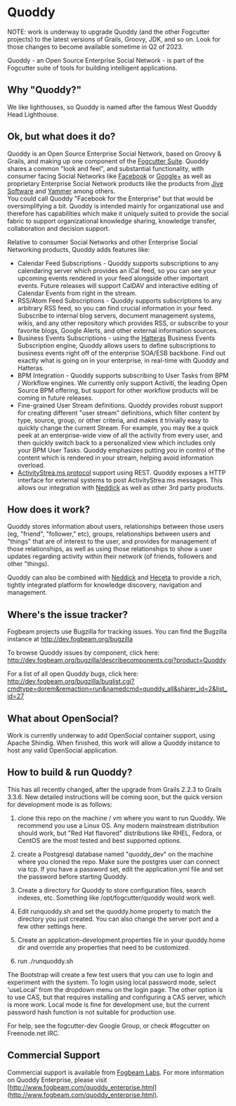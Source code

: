 Quoddy
========

NOTE: work is underway to upgrade Quoddy (and the other Fogcutter projects) to the latest versions of Grails, Groovy, JDK, and so
on. Look for those changes to become available sometime in Q2 of 2023.



Quoddy - an Open Source Enterprise Social Network - is part of the Fogcutter suite of tools for building intelligent applications.

Why "Quoddy?"
----------------

We like lighthouses, so Quoddy is named after the famous West Quoddy Head Lighthouse.

Ok, but what does it do?
--------------------------

Quoddy is an Open Source Enterprise Social Network, based on Groovy & Grails, and making up one component of 
the [Fogcutter Suite](http://code.google.com/p/fogcutter).   Quoddy shares a common "look and feel", and 
substantial functionality, with consumer facing Social Networks like [Facebook](http://www.facebook.com) or 
[Google+](http://plus.google.com) as well as proprietary Enterprise Social Network products like the products 
from [Jive Software](http://www.jivesoftware.com) and [Yammer](http://www.yammer.com) among others.   
You could call Quoddy "Facebook for the Enterprise" but that would be oversimplifying a bit.  Quoddy is intended 
mainly for organizational use and therefore has capabilities which make it uniquely suited to provide the social 
fabric to support organizational knowledge sharing, knowledge transfer, collaboration and decision support.

Relative to consumer Social Networks and other Enterprise Social Networking products, Quoddy adds features like:

* Calendar Feed Subscriptions - Quoddy supports subscriptions to any calendaring server which provides an iCal feed, so you can see your  upcoming events rendered in your feed alongside other important events.  Future releases will support CalDAV and interactive editing of Calendar Events from right in the stream.
* RSS/Atom Feed Subscriptions - Quoddy supports subscriptions to any arbitrary RSS feed, so you can find crucial information in your feed.  Subscribe to internal blog servers, document management systems, wikis, and any other repository which provides RSS, or subscribe to your favorite blogs, Google Alerts, and other external information sources.
* Business Events Subscriptions - using the [Hatteras](https://github.com/fogbeam/Hatteras) Business Events Subscription engine, Quoddy allows users to define subscriptions to business events right off of the enterprise SOA/ESB backbone.  Find out exactly what is going on in your enterprise, in real-time with Quoddy and Hatteras.
* BPM Integration - Quoddy supports subscribing to User Tasks from BPM / Workflow engines.  We currently only support Activiti, the leading Open Source BPM offering, but support for other workflow products will be coming in future releases.
* Fine-grained User Stream definitions.  Quoddy provides robust support for creating different "user stream" definitions, which filter content by type, source, group, or other criteria, and makes it trivially easy to quickly change the current Stream.  For example, you may tke a quick peek at an enterprise-wide view of all the activity from every user, and then quickly switch back to a personalized view which includes only your BPM User Tasks.  Quoddy emphasizes putting *you* in control of the content which is rendered in your stream, helping avoid information overload.
* [ActivityStrea.ms protocol](http://activitystrea.ms) support using REST.  Quoddy exposes a HTTP interface for external systems to post ActivityStrea.ms messages.  This allows our integration with [Neddick](http://code.google.com/p/neddick/) as well as other 3rd party products.


How does it work?
--------------------

Quoddy stores information about users, relationships between those users (eg, "friend", "follower," etc), groups,
relationships between users and "things" that are of interest to the user, and provides for management of those
relationships, as well as using those relationships to show a user updates regarding activity within their
network (of friends, followers and other "things).

Quoddy can also be combined with [Neddick](https://github.com/fogbeam/Neddick) and [Heceta](https://github.com/fogbeam/Heceta)
to provide a rich, tightly integrated platform for knowledge discovery, navigation and management.

Where's the issue tracker?
--------------------

Fogbeam projects use Bugzilla for tracking issues.  You can find the Bugzilla instance at http://dev.fogbeam.org/bugzilla

To browse Quoddy issues by component, click here:  http://dev.fogbeam.org/bugzilla/describecomponents.cgi?product=Quoddy

For a list of all open Quoddy bugs, click here:  http://dev.fogbeam.org/bugzilla/buglist.cgi?cmdtype=dorem&remaction=run&namedcmd=quoddy_all&sharer_id=2&list_id=27


What about OpenSocial?
--------------------------

Work is currently underway to add OpenSocial container support, using Apache Shindig.  When finished, this work
will allow a Quoddy instance to host any valid OpenSocial application.

How to build & run Quoddy?
----------------------------

This has all recently changed, after the upgrade from Grails 2.2.3 to Grails 3.3.6.  New detailed instructions will be coming
soon, but the quick version for development mode is as follows:

1. clone this repo on the machine / vm where you want to run Quoddy. We recommend you use a Linux OS.  Any modern mainstream distribution should work, but "Red Hat flavored" distributions like RHEL, Fedora, or CentOS are the most tested and best supported options. 

2. create a Postgresql database named "quoddy_dev" on the machine where you cloned the repo. Make sure the postgres user can
connect via tcp. If you have a password set, edit the application.yml file and set the password before starting Quoddy.

3. Create a directory for Quoddy to store configuration files, search indexes, etc.  Something like /opt/fogcutter/quoddy would work well.

4. Edit runquoddy.sh and set the quoddy.home property to match the directory you just created. You can also change the server port and a few other settings here.

5. Create an application-development.properties file in your quoddy.home dir and override any properties that need to be customized.

6. run ./runquoddy.sh

The Bootstrap will create a few test users that you can use to login and experiment with the system.  To login using local password mode, select 'useLocal' from the dropdown menu on the login page.  The other option is to use CAS, but that requires installing and configuring a CAS server, which is more work.  Local mode is fine for development use, but the current password hash function is not suitable for production use.  

For help, see the fogcutter-dev Google Group, or check #fogcutter on Freenode.net IRC.	

Commercial Support
------------------

Commercial support is available from [Fogbeam Labs](http://www.fogbeam.com).  For more information on
Quoddy Enterprise, please visit [http://www.fogbeam.com/quoddy_enterprise.html](http://www.fogbeam.com/quoddy_enterprise.html).


